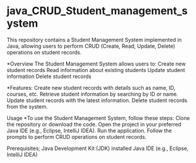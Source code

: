 # java_CRUD_Student_management_system
This repository contains a Student Management System implemented in Java, allowing users to perform CRUD (Create, Read, Update, Delete) operations on student records.

*Overview
The Student Management System allows users to:
Create new student records
Read information about existing students
Update student information
Delete student records

*Features:
Create new student records with details such as name, ID, courses, etc.
Retrieve student information by searching by ID or name.
Update student records with the latest information.
Delete student records from the system.

Usage
*To use the Student Management System, follow these steps:
Clone the repository or download the code.
Open the project in your preferred Java IDE (e.g., Eclipse, IntelliJ IDEA).
Run the application.
Follow the prompts to perform CRUD operations on student records.

Prerequisites;
Java Development Kit (JDK) installed
Java IDE (e.g., Eclipse, IntelliJ IDEA)
